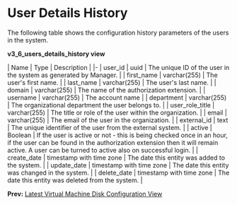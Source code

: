 # User Details History

The following table shows the configuration history parameters of the users in the system.

**v3_6_users_details_history view**

| Name | Type | Description |
|-
| user_id    | uuid         | The unique ID of the user in the system as generated by Manager. |
| first_name | varchar(255) | The user's first name. |
| last_name  | varchar(255) | The user's last name. |
| domain     | varchar(255) | The name of the authorization extension. |
| username   | varchar(255) | The account name |
| department | varchar(255) | The organizational department the user belongs to. |
| user_role_title | varchar(255) | The title or role of the user within the organization. |
| email      | varchar(255) | The email of the user in the organization. |
| external_id | text        | The unique identifier of the user from the external system. |
| active     | Boolean      | If the user is active or not - this is being checked once in an hour, if the user can be found in the authorization extension then it will remain active. A user can be turned to active also on successful login. |
| create_date | timestamp with time zone | The date this entity was added to the system. |
| update_date | timestamp with time zone | The date this entity was changed in the system. |
| delete_date | timestamp with time zone | The date this entity was deleted from the system. |

**Prev:** [Latest Virtual Machine Disk Configuration View](Latest_virtual_machine_disk_configuration_view)
